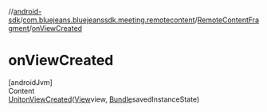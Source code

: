 //[android-sdk](../../../index.md)/[com.bluejeans.bluejeanssdk.meeting.remotecontent](../index.md)/[RemoteContentFragment](index.md)/[onViewCreated](on-view-created.md)



# onViewCreated  
[androidJvm]  
Content  
[Unit](https://kotlinlang.org/api/latest/jvm/stdlib/kotlin/-unit/index.html)[onViewCreated](on-view-created.md)([View](https://developer.android.com/reference/kotlin/android/view/View.html)view, [Bundle](https://developer.android.com/reference/kotlin/android/os/Bundle.html)savedInstanceState)  
  



